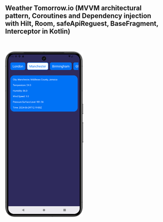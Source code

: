 ## Weather Tomorrow.io (MVVM architectural pattern, Coroutines and Dependency injection with Hilt, Room, safeApiReguest, BaseFragment, Interceptor in Kotlin)

<br/>
<br/>

<img src="./Screen.png" alt="Screen" width="50%" height="50%">